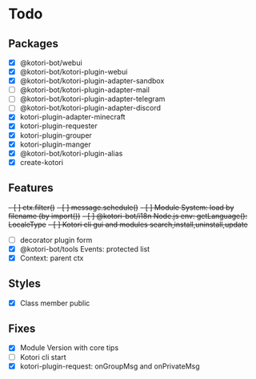 # Todo

## Packages

- [x] @kotori-bot/webui
- [x] @kotori-bot/kotori-plugin-webui
- [x] @kotori-bot/kotori-plugin-adapter-sandbox
- [ ] @kotori-bot/kotori-plugin-adapter-mail
- [ ] @kotori-bot/kotori-plugin-adapter-telegram
- [ ] @kotori-bot/kotori-plugin-adapter-discord
- [x] kotori-plugin-adapter-minecraft
- [x] kotori-plugin-requester
- [x] kotori-plugin-grouper
- [x] kotori-plugin-manger
- [x] @kotori-bot/kotori-plugin-alias
- [x] create-kotori

## Features

~~- [ ] ctx.filter()~~
~~- [ ] message.schedule()~~
~~- [ ] Module System: load by filename (by import())~~
~~- [ ] @kotori-bot/i18n Node.js env: getLanguage(): LocaleType~~
~~- [ ] Kotori cli gui and modules search,install,uninstall,update~~

- [ ] decorator plugin form
- [x] @kotori-bot/tools Events: protected list
- [x] Context: parent ctx

## Styles

- [x] Class member public

## Fixes

- [x] Module Version with core tips
- [ ] Kotori cli start
- [x] kotori-plugin-request: onGroupMsg and onPrivateMsg

